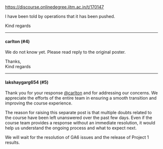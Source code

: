 https://discourse.onlinedegree.iitm.ac.in/t/170147

I have been told by operations that it has been pushed.</p>
<p>Kind regards</p><hr>

<h4>carlton (#4)</h4>
<p>We do not know yet. Please read reply to the original poster.</p>
<p>Thanks,<br/>
Kind regards</p><hr>

<h4>lakshaygarg654 (#5)</h4>
<p>Thank you for your response <a class="mention" href="/u/carlton">@carlton</a> and for addressing our concerns. We appreciate the efforts of the entire team in ensuring a smooth transition and improving the course experience.</p>
<p>The reason for raising this separate post is that multiple doubts related to the course have been left unanswered over the past few days. Even if the course team provides a response without an immediate resolution, it would help us understand the ongoing process and what to expect next.</p>
<p>We will wait for the resolution of GA6 issues and the release of Project 1 results.